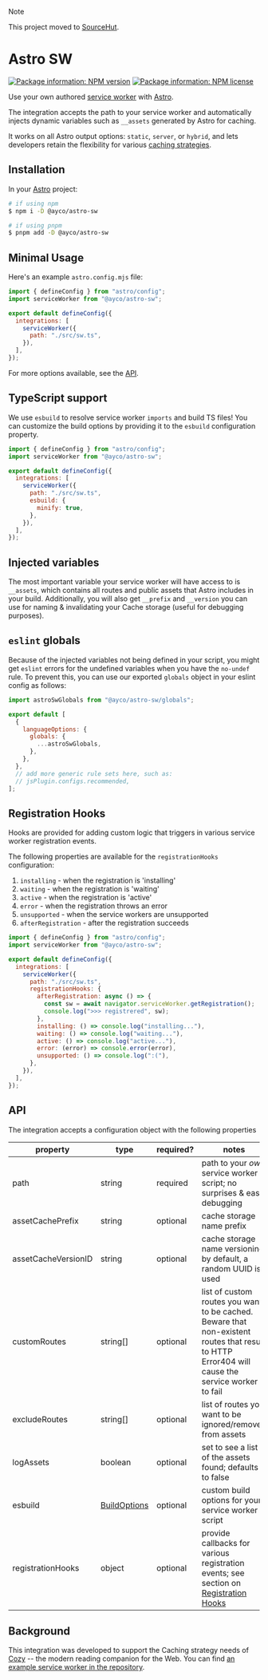 > [!NOTE]
> This project moved to [SourceHut](https://git.sr.ht/~ayoayco/astro-sw).

# Astro SW

[![Package information: NPM version](https://img.shields.io/npm/v/@ayco/astro-sw)](https://www.npmjs.com/package/@ayco/astro-sw)
[![Package information: NPM license](https://img.shields.io/npm/l/@ayco/astro-sw)](https://www.npmjs.com/package/@ayco/astro-sw)

Use your own authored [service worker](https://developer.mozilla.org/en-US/docs/Web/API/Service_Worker_API) with [Astro](https://astro.build).

The integration accepts the path to your service worker and automatically injects dynamic variables such as `__assets` generated by Astro for caching.

It works on all Astro output options: `static`, `server`, or `hybrid`, and lets developers retain the flexibility for various [caching strategies](https://developer.chrome.com/docs/workbox/caching-strategies-overview/).

## Installation

In your [Astro](https://astro.build) project:

```bash
# if using npm
$ npm i -D @ayco/astro-sw

# if using pnpm
$ pnpm add -D @ayco/astro-sw
```

## Minimal Usage

Here's an example `astro.config.mjs` file:

```js
import { defineConfig } from "astro/config";
import serviceWorker from "@ayco/astro-sw";

export default defineConfig({
  integrations: [
    serviceWorker({
      path: "./src/sw.ts",
    }),
  ],
});
```

For more options available, see the [API](#api).

## TypeScript support

We use `esbuild` to resolve service worker `imports` and build TS files! You can customize the build options by providing it to the `esbuild` configuration property.

```js
import { defineConfig } from "astro/config";
import serviceWorker from "@ayco/astro-sw";

export default defineConfig({
  integrations: [
    serviceWorker({
      path: "./src/sw.ts",
      esbuild: {
        minify: true,
      },
    }),
  ],
});
```

## Injected variables

The most important variable your service worker will have access to is `__assets`, which contains all routes and public assets that Astro includes in your build. Additionally, you will also get `__prefix` and `__version` you can use for naming & invalidating your Cache storage (useful for debugging purposes).

## `eslint` globals

Because of the injected variables not being defined in your script, you might get `eslint` errors for the undefined variables when you have the `no-undef` rule. To prevent this, you can use our exported `globals` object in your eslint config as follows:

```js
import astroSwGlobals from "@ayco/astro-sw/globals";

export default [
  {
    languageOptions: {
      globals: {
        ...astroSwGlobals,
      },
    },
  },
  // add more generic rule sets here, such as:
  // jsPlugin.configs.recommended,
];
```

## Registration Hooks

Hooks are provided for adding custom logic that triggers in various service worker registration events.

The following properties are available for the `registrationHooks` configuration:

1. `installing` - when the registration is 'installing'
1. `waiting` - when the registration is 'waiting'
1. `active` - when the registration is 'active'
1. `error` - when the registration throws an error
1. `unsupported` - when the service workers are unsupported
1. `afterRegistration` - after the registration succeeds

```js
import { defineConfig } from "astro/config";
import serviceWorker from "@ayco/astro-sw";

export default defineConfig({
  integrations: [
    serviceWorker({
      path: "./src/sw.ts",
      registrationHooks: {
        afterRegistration: async () => {
          const sw = await navigator.serviceWorker.getRegistration();
          console.log(">>> registrered", sw);
        },
        installing: () => console.log("installing..."),
        waiting: () => console.log("waiting..."),
        active: () => console.log("active..."),
        error: (error) => console.error(error),
        unsupported: () => console.log(":("),
      },
    }),
  ],
});
```

## API

The integration accepts a configuration object with the following properties

| property            | type                                           | required? | notes                                                                                                                                           |
| ------------------- | ---------------------------------------------- | --------- | ----------------------------------------------------------------------------------------------------------------------------------------------- |
| path                | string                                         | required  | path to your _own_ service worker script; no surprises & easy debugging                                                                         |
| assetCachePrefix    | string                                         | optional  | cache storage name prefix                                                                                                                       |
| assetCacheVersionID | string                                         | optional  | cache storage name versioning; by default, a random UUID is used                                                                                |
| customRoutes        | string[]                                       | optional  | list of custom routes you want to be cached. Beware that non-existent routes that result to HTTP Error404 will cause the service worker to fail |
| excludeRoutes       | string[]                                       | optional  | list of routes you want to be ignored/removed from assets                                                                                       |
| logAssets           | boolean                                        | optional  | set to see a list of the assets found; defaults to false                                                                                        |
| esbuild             | [BuildOptions](https://esbuild.github.io/api/) | optional  | custom build options for your service worker script                                                                                             |
| registrationHooks   | object                                         | optional  | provide callbacks for various registration events; see section on [Registration Hooks](#registration-hooks)                                     |

## Background

This integration was developed to support the Caching strategy needs of [Cozy](https://cozy.pub) -- the modern reading companion for the Web. You can find [an example service worker in the repository](https://github.com/ayoayco/Cozy/blob/main/src/sw.mjs).
